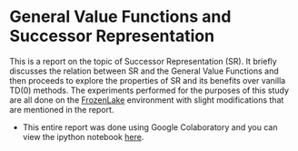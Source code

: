 # General Value Functions and Successor Representation

This is a report on the topic of Successor Representation (SR). It briefly discusses the relation between SR and the General Value Functions and then proceeds to explore the properties of SR and its benefits over vanilla TD(0) methods. The experiments performed for the purposes of this study are all done on the [FrozenLake](https://gym.openai.com/envs/FrozenLake-v0/) environment with slight modifications that are mentioned in the report.

* This entire report was done using Google Colaboratory and you can view the ipython notebook [here](https://drive.google.com/file/d/1Y3Jwl-v7_l7Kfpq48KWKBJeKKwJaDV36/view?usp=sharing).
